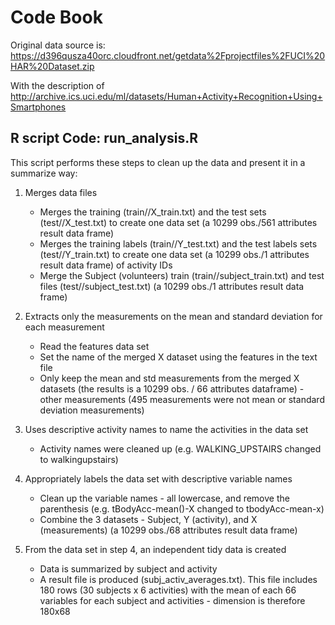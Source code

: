 
# Code Book

Original data source is:
https://d396qusza40orc.cloudfront.net/getdata%2Fprojectfiles%2FUCI%20HAR%20Dataset.zip

With the description of 
http://archive.ics.uci.edu/ml/datasets/Human+Activity+Recognition+Using+Smartphones

## R script Code: run_analysis.R

This script performs these steps to clean up the data and present it in a summarize way:

1. Merges data files
    + Merges the training (train//X_train.txt) and the test sets (test//X_test.txt) to create one data set (a 10299 obs./561 attributes result data frame)
    + Merges the training labels (train//Y_test.txt) and the test labels sets (test//Y_train.txt) to create one data set (a 10299 obs./1 attributes result data frame) of activity IDs
    + Merge the Subject (volunteers) train (train//subject_train.txt) and test files (test//subject_test.txt) (a 10299 obs./1 attributes result data frame)
    
2. Extracts only the measurements on the mean and standard deviation for each measurement
    + Read the features data set
    + Set the name of the merged X dataset using the features in the text file
    + Only keep the mean and std measurements from the merged X datasets (the results is a 10299 obs. / 66 attributes dataframe) - other measurements (495 measurements were not mean or standard deviation measurements)
    
3. Uses descriptive activity names to name the activities in the data set
    + Activity names were cleaned up (e.g. WALKING_UPSTAIRS changed to walkingupstairs)
    
4. Appropriately labels the data set with descriptive variable names 
    + Clean up the variable names - all lowercase, and remove the parenthesis (e.g. tBodyAcc-mean()-X changed to tbodyAcc-mean-x)
    + Combine the 3 datasets - Subject, Y (activity), and X (measurements) (a 10299 obs./68 attributes result data frame)
    
5. From the data set in step 4, an independent tidy data is created
    + Data is summarized by subject and activity
    + A result file is produced (subj_activ_averages.txt). This file includes 180 rows (30 subjects x 6 activities) with the mean of each 66 variables for each subject and activities - dimension is therefore 180x68
 
